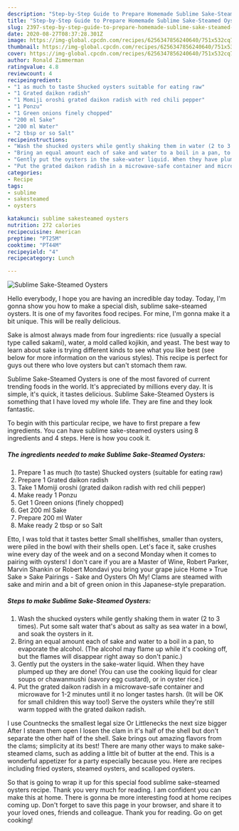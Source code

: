 ```yaml
---
description: "Step-by-Step Guide to Prepare Homemade Sublime Sake-Steamed Oysters"
title: "Step-by-Step Guide to Prepare Homemade Sublime Sake-Steamed Oysters"
slug: 2397-step-by-step-guide-to-prepare-homemade-sublime-sake-steamed-oysters
date: 2020-08-27T08:37:28.301Z
image: https://img-global.cpcdn.com/recipes/6256347856240640/751x532cq70/sublime-sake-steamed-oysters-recipe-main-photo.jpg
thumbnail: https://img-global.cpcdn.com/recipes/6256347856240640/751x532cq70/sublime-sake-steamed-oysters-recipe-main-photo.jpg
cover: https://img-global.cpcdn.com/recipes/6256347856240640/751x532cq70/sublime-sake-steamed-oysters-recipe-main-photo.jpg
author: Ronald Zimmerman
ratingvalue: 4.8
reviewcount: 4
recipeingredient:
- "1 as much to taste Shucked oysters suitable for eating raw"
- "1 Grated daikon radish"
- "1 Momiji oroshi grated daikon radish with red chili pepper"
- "1 Ponzu"
- "1 Green onions finely chopped"
- "200 ml Sake"
- "200 ml Water"
- "2 tbsp or so Salt"
recipeinstructions:
- "Wash the shucked oysters while gently shaking them in water (2 to 3 times). Put some salt water that&#39;s about as salty as sea water in a bowl, and soak the oysters in it."
- "Bring an equal amount each of sake and water to a boil in a pan, to evaporate the alcohol. (The alcohol may flame up while it&#39;s cooking off, but the flames will disappear right away so don&#39;t panic.)"
- "Gently put the oysters in the sake-water liquid. When they have plumped up they are done! (You can use the cooking liquid for clear soups or chawanmushi (savory egg custard), or in oyster rice.)"
- "Put the grated daikon radish in a microwave-safe container and microwave for 1-2 minutes until it no longer tastes harsh. (It will be OK for small children this way too!) Serve the oysters while they&#39;re still warm topped with the grated daikon radish."
categories:
- Recipe
tags:
- sublime
- sakesteamed
- oysters

katakunci: sublime sakesteamed oysters 
nutrition: 272 calories
recipecuisine: American
preptime: "PT25M"
cooktime: "PT44M"
recipeyield: "4"
recipecategory: Lunch

---
```



![Sublime Sake-Steamed Oysters](https://img-global.cpcdn.com/recipes/6256347856240640/751x532cq70/sublime-sake-steamed-oysters-recipe-main-photo.jpg)

Hello everybody, I hope you are having an incredible day today. Today, I'm gonna show you how to make a special dish, sublime sake-steamed oysters. It is one of my favorites food recipes. For mine, I'm gonna make it a bit unique. This will be really delicious.

Sake is almost always made from four ingredients: rice (usually a special type called sakami), water, a mold called kojikin, and yeast. The best way to learn about sake is trying different kinds to see what you like best (see below for more information on the various styles). This recipe is perfect for guys out there who love oysters but can&#39;t stomach them raw.

Sublime Sake-Steamed Oysters is one of the most favored of current trending foods in the world. It's appreciated by millions every day. It is simple, it's quick, it tastes delicious. Sublime Sake-Steamed Oysters is something that I have loved my whole life. They are fine and they look fantastic.


To begin with this particular recipe, we have to first prepare a few ingredients. You can have sublime sake-steamed oysters using 8 ingredients and 4 steps. Here is how you cook it.

<!--inarticleads1-->

##### The ingredients needed to make Sublime Sake-Steamed Oysters:

1. Prepare 1 as much (to taste) Shucked oysters (suitable for eating raw)
1. Prepare 1 Grated daikon radish
1. Take 1 Momiji oroshi (grated daikon radish with red chili pepper)
1. Make ready 1 Ponzu
1. Get 1 Green onions (finely chopped)
1. Get 200 ml Sake
1. Prepare 200 ml Water
1. Make ready 2 tbsp or so Salt


Etto, I was told that it tastes better Small shellfishes, smaller than oysters, were piled in the bowl with their shells open. Let&#39;s face it, sake crushes wine every day of the week and on a second Monday when it comes to pairing with oysters! I don&#39;t care if you are a Master of Wine, Robert Parker, Marvin Shankin or Robert Mondavi you bring your grape juice Home » True Sake » Sake Pairings - Sake and Oysters Oh My! Clams are steamed with sake and mirin and a bit of green onion in this Japanese-style preparation. 

<!--inarticleads2-->

##### Steps to make Sublime Sake-Steamed Oysters:

1. Wash the shucked oysters while gently shaking them in water (2 to 3 times). Put some salt water that&#39;s about as salty as sea water in a bowl, and soak the oysters in it.
1. Bring an equal amount each of sake and water to a boil in a pan, to evaporate the alcohol. (The alcohol may flame up while it&#39;s cooking off, but the flames will disappear right away so don&#39;t panic.)
1. Gently put the oysters in the sake-water liquid. When they have plumped up they are done! (You can use the cooking liquid for clear soups or chawanmushi (savory egg custard), or in oyster rice.)
1. Put the grated daikon radish in a microwave-safe container and microwave for 1-2 minutes until it no longer tastes harsh. (It will be OK for small children this way too!) Serve the oysters while they&#39;re still warm topped with the grated daikon radish.


I use Countnecks the smallest legal size Or Littlenecks the next size bigger After I steam them open I losen the clam in it&#39;s half of the shell but don&#39;t separate the other half of the shell. Sake brings out amazing flavors from the clams; simplicity at its best! There are many other ways to make sake-steamed clams, such as adding a little bit of butter at the end. This is a wonderful appetizer for a party especially because you. Here are recipes including fried oysters, steamed oysters, and scalloped oysters. 

So that is going to wrap it up for this special food sublime sake-steamed oysters recipe. Thank you very much for reading. I am confident you can make this at home. There is gonna be more interesting food at home recipes coming up. Don't forget to save this page in your browser, and share it to your loved ones, friends and colleague. Thank you for reading. Go on get cooking!
